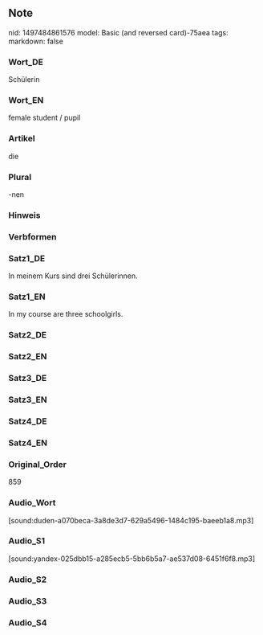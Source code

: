 ## Note
nid: 1497484861576
model: Basic (and reversed card)-75aea
tags: 
markdown: false

### Wort_DE
Schülerin

### Wort_EN
female student / pupil

### Artikel
die

### Plural
-nen

### Hinweis


### Verbformen


### Satz1_DE
In meinem Kurs sind drei Schülerinnen.

### Satz1_EN
In my course are three schoolgirls.

### Satz2_DE


### Satz2_EN


### Satz3_DE


### Satz3_EN


### Satz4_DE


### Satz4_EN


### Original_Order
859

### Audio_Wort
[sound:duden-a070beca-3a8de3d7-629a5496-1484c195-baeeb1a8.mp3]

### Audio_S1
[sound:yandex-025dbb15-a285ecb5-5bb6b5a7-ae537d08-6451f6f8.mp3]

### Audio_S2


### Audio_S3


### Audio_S4

